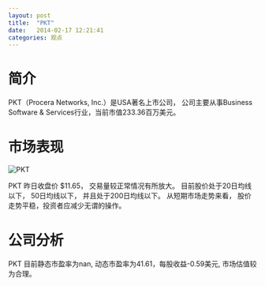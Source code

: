 ```yaml
---
layout: post
title:  "PKT"
date:   2014-02-17 12:21:41
categories: 观点
---
```


# 简介
PKT（Procera Networks, Inc.）是USA著名上市公司，
公司主要从事Business Software & Services行业，当前市值233.36百万美元。

# 市场表现

![PKT](http://finviz.com/chart.ashx?t=PKT&ty=c&ta=1&p=d&s=l)

PKT 昨日收盘价 $11.65，
交易量较正常情况有所放大。
目前股价处于20日均线以下，
50日均线以下，
并且处于200日均线以下。
从短期市场走势来看，
股价走势平稳，投资者应减少无谓的操作。

# 公司分析
PKT 目前静态市盈率为nan, 动态市盈率为41.61，每股收益-0.59美元,
市场估值较为合理。
